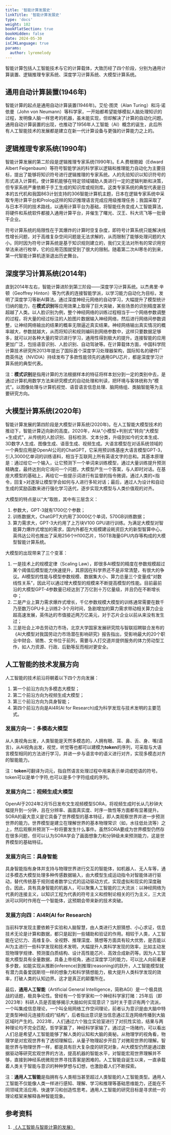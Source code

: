 ```yaml
---
title: '智能计算发展史'
linkTitle: '智能计算发展史'
type: 'docs'
weight: 102
bookFlatSection: true
bookHidden: false
date: 2024-05-30
isCJKLanguage: true
params:
  author: lyremelody
---
```


智能计算包括人工智能技术与它的计算载体，大致历经了四个阶段，分别为通用计算装置、逻辑推理专家系统、深度学习计算系统、大模型计算系统。

## 通用自动计算装置(1946年)
智能计算的起点是通用自动计算装置(1946年)。艾伦·图灵（Alan Turing）和冯·诺依曼（John von Neumann）等科学家，一开始都希望能够模拟人脑处理知识的过程，发明像人脑一样思考的机器，虽未能实现，但却解决了计算的自动化问题。通用自动计算装置的出现，也推动了1956年人工智能（AI）概念的诞生，此后所有人工智能技术的发展都是建立在新一代计算设备与更强的计算能力之上的。

## 逻辑推理专家系统(1990年)
智能计算发展的第二阶段是逻辑推理专家系统(1990年)。E.A.费根鲍姆（Edward Albert Feigenbaum）等符号智能学派的科学家以逻辑和推理能力自动化为主要目标，提出了能够将知识符号进行逻辑推理的专家系统。人的先验知识以知识符号的形式进入计算机，使计算机能够在特定领域辅助人类进行一定的逻辑判断和决策，但专家系统严重依赖于手工生成的知识库或规则库。这类专家系统的典型代表是日本的五代机和我国863计划支持的306智能计算机主题，日本在逻辑专家系统中采取专用计算平台和Prolog这样的知识推理语言完成应用级推理任务；我国采取了与日本不同的技术路线，以通用计算平台为基础，将智能任务变成人工智能算法，将硬件和系统软件都接入通用计算平台，并催生了曙光、汉王、科大讯飞等一批骨干企业。

符号计算系统的局限性在于其爆炸的计算时空复杂度，即符号计算系统只能解决线性增长问题，对于高维复杂空间问题是无法求解的，从而限制了能够处理问题的大小。同时因为符号计算系统是基于知识规则建立的，我们又无法对所有的常识用穷举法来进行枚举，它的应用范围就受到了很大的限制。随着第二次AI寒冬的到来，第一代智能计算机逐渐退出历史舞台。

## 深度学习计算系统(2014年)
直到2014年左右，智能计算进阶到第三阶段——深度学习计算系统。以杰弗里·辛顿（Geoffrey Hinton）等为代表的连接智能学派，以学习能力自动化为目标，发明了深度学习等新AI算法。通过深度神经元网络的自动学习，大幅提升了模型统计归纳的能力，在**模式识别**等应用效果上取得了巨大突破，某些场景的识别精度甚至超越了人类。以人脸识别为例，整个神经网络的训练过程相当于一个网络参数调整的过程，将大量的经过标注的人脸图片数据输入神经网络，然后进行网络间参数调整，让神经网络输出的结果的概率无限逼近真实结果。神经网络输出真实情况的概率越大，参数就越大，从而将知识和规则编码到网络参数中，这样只要数据足够多，就可以对各种大量的常识进行学习，通用性得到极大的提升。连接智能的应用更加广泛，包括语音识别、人脸识别、自动驾驶等。在计算载体方面，中国科学院计算技术研究所2013年提出了国际首个深度学习处理器架构，国际知名的硬件厂商英伟达（NVIDIA）持续发布了多款性能领先的通用GPU芯片，都是深度学习计算系统的典型代表。

注：**模式识别**是指用计算的方法根据样本的特征将样本划分到一定的类别中去，是通过计算机用数学方法来研究模式的自动处理和判读，把环境与客体统称为“模式”。以图像处理与计算机视觉、语音语言信息处理、脑网络组、类脑智能等为主要研究方向。

## 大模型计算系统(2020年)
智能计算发展的第四阶段是大模型计算系统(2020年)。在人工智能大模型技术的推动下，智能计算迈向新的高度。2020年，AI从“小模型+判别式”转向“大模型+生成式”，从传统的人脸识别、目标检测、文本分类，升级到如今的文本生成、3D数字人生成、图像生成、语音生成、视频生成。大语言模型在对话系统领域的一个典型应用是OpenAI公司的ChatGPT，它采用预训练基座大语言模型GPT-3，引入3000亿单词的训练语料，相当于互联网上所有英语文字的总和。其基本原理是：通过给它一个输入，让它预测下一个单词来训练模型，通过大量训练提升预测精确度，最终达到向它询问一个问题，大模型产生一个答案，与人即时对话。在基座大模型的基础上，再给它一些提示词进行有监督的指令微调，通过人类的<指令，回复>对逐渐让模型学会如何与人进行多轮对话；最后，通过人为设计和自动生成的奖励函数来进行强化学习迭代，逐步实现大模型与人类价值观的对齐。

大模型的特点是以“大”取胜，其中有三层含义：
1. 参数大，GPT-3就有1700亿个参数；
2. 训练数据大，ChatGPT大约用了3000亿个单词，570GB训练数据；
3. 算力需求大，GPT-3大约用了上万块V100 GPU进行训练。为满足大模型对智能算力爆炸式增加的需求，国内外都在大规模建设耗资巨大的新型智算中心，英伟达公司也推出了采用256个H100芯片，150TB海量GPU内存等构成的大模型智能计算系统。

大模型的出现带来了三个变革：
1. 一是技术上的规模定律（Scaling Law），即很多AI模型的精度在参数规模超过某个阈值后模型能力快速提升，其原因在科学界还不是非常清楚，有很大的争议。AI模型的性能与模型参数规模、数据集大小、算力总量三个变量成“对数线性关系”，因此可以通过增大模型的规模来不断提高模型的性能。目前最前沿的大模型GPT-4参数量已经达到了万亿到十万亿量级，并且仍在不断增长中；
2. 二是产业上算力需求爆炸式增长，千亿参数规模大模型的训练通常需要在数千乃至数万GPU卡上训练2-3个月时间，急剧增加的算力需求带动相关算力企业超高速发展，英伟达的市值接近两万亿美元，对于芯片企业以前从来没有发生过；
3. 三是社会上冲击劳动力市场，北京大学国家发展研究院与智联招聘联合发布的《AI大模型对我国劳动力市场潜在影响研究》报告指出，受影响最大的20个职业中财会、销售、文书位于前列，需要与人打交道并提供服务的体力劳动型工作，如人力资源、行政、后勤等反而相对更安全。

## 人工智能的技术发展方向
人工智能的技术前沿将朝着以下四个方向发展：
1. 第一个前沿方向为多模态大模型；
2. 第二个前沿方向为视频生成大模型；
3. 第三个前沿方向为具身智能；
4. 第四个前沿方向是AI4R(AI for Research)成为科学发现与技术发明的主要范式。

### 发展方向一：多模态大模型
从人类视角出发，人类智能是天然多模态的，人拥有眼、耳、鼻、舌、身、嘴(语言)，从AI视角出发，视觉，听觉等也都可以建模为**token**的序列，可采取与大语言模型相同的方法进行学习，并进一步与语言中的语义进行对齐，实现多模态对齐的智能能力。

注：**token**可翻译为词元，指自然语言处理过程中用来表示单词或短语的符号。token可以是单个字符,也可以是多个字符组成的序列。

### 发展方向二：视频生成大模型
OpenAI于2024年2月15日发布文生视频模型SORA，将视频生成时长从几秒钟大幅提升到一分钟，且在分辨率、画面真实度、时序一致性等方面都有显著提升。SORA的最大意义是它具备了世界模型的基本特征，即人类观察世界并进一步预测世界的能力。世界模型是建立在理解世界的基本物理常识（如，水往低处流等）之上，然后观察并预测下一秒将要发生什么事件。虽然SORA要成为世界模型仍然存在很多问题，但可以认为SORA学会了画面想象力和分钟级未来预测能力，这是世界模型的基础特征。

### 发展方向三：具身智能
具身智能指有身体并支持与物理世界进行交互的智能体，如机器人、无人车等，通过多模态大模型处理多种传感数据输入，由大模型生成运动指令对智能体进行驱动，替代传统基于规则或者数学公式的运动驱动方式，实现虚拟和现实的深度融合。因此，具有具身智能的机器人，可以聚集人工智能的三大流派：以神经网络为代表的连接主义，以知识工程为代表的符号主义和控制论相关的行为主义，三大流派可以同时作用在一个智能体，这预期会带来新的技术突破。

### 发展方向四：AI4R(AI for Research)
当前科学发现主要依赖于实验和人脑智慧，由人类进行大胆猜想、小心求证，信息技术无论是计算和数据，都只是起到一些辅助和验证的作用。相较于人类，人工智能在记忆力、高维复杂、全视野、推理深度、猜想等方面具有较大优势，是否能以AI为主进行一些科学发现和技术发明，大幅提升人类科学发现的效率，比如主动发现物理学规律、预测蛋白质结构、设计高性能芯片、高效合成新药等。因为人工智能大模型具有全量数据，具备上帝视角，通过深度学习的能力，可以比人向前看更多步数，如能实现从推断(inference)到推理(reasoning)的跃升，人工智能模型就有潜力具备爱因斯坦一样的想象力和科学猜想能力，极大提升人类科学发现的效率，打破人类的认知边界。这才是真正的颠覆所在。

最后，**通用人工智能**（Artificial General Intelligence，简称AGI）是一个极具挑战的话题，极具争论性。曾经有一个哲学家和一个神经科学家打赌：25年后（即2023年）科研人员是否能够揭示大脑如何实现意识？当时关于意识有两个流派，一个叫集成信息理论，一个叫全局网络工作空间理论，前者认为意识是由大脑中特定类型神经元连接形成的“结构”，后者指出意识是当信息通过互连网络传播到大脑区域时产生的。2023年，人们通过六个独立实验室进行了对抗性实验，结果与两种理论均不完全匹配，哲学家赢了，神经科学家输了。通过这一场赌约，可以看出人们总是希望人工智能能够了解人类的认知和大脑的奥秘。从物理学的视角看，物理学是对宏观世界有了透彻理解后，从量子物理起步开启了对微观世界的理解。智能世界与物理世界一样，都是具有巨大复杂度的研究对象，AI大模型仍然是通过数据驱动等研究宏观世界的方法，提高机器的智能水平，对智能宏观世界理解并不够，直接到神经系统微观世界寻找答案是困难的。人工智能自诞生以来，一直承载着人类关于智能与意识的种种梦想与幻想，也激励着人们不断探索。

注：**通用人工智能**是指拥有与人类相当甚至超过人类智能的人工智能类型。通用人工智能不仅能像人类一样进行感知、理解、学习和推理等基础思维能力，还能在不同领域灵活应用、快速学习和创造性思考。通用人工智能的研究目标是寻求统一的理论框架来解释各种智能现象。

## 参考资料
1. [《人工智能与智能计算的发展》](https://mp.weixin.qq.com/s/JMIE2HFGS-Jy7ai4z6BmQA)